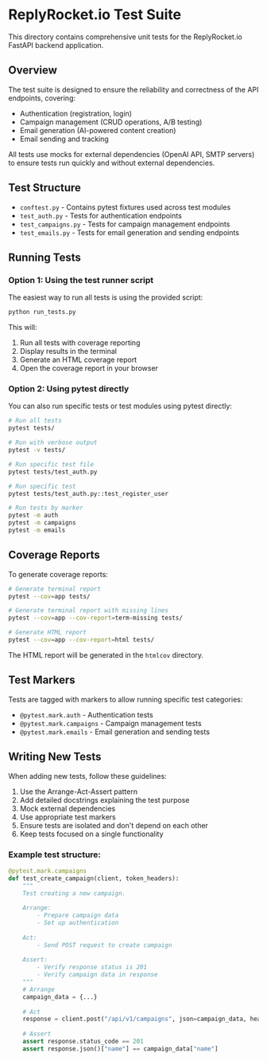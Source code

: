# ReplyRocket.io Test Suite

This directory contains comprehensive unit tests for the ReplyRocket.io FastAPI backend application.

## Overview

The test suite is designed to ensure the reliability and correctness of the API endpoints, covering:

- Authentication (registration, login)
- Campaign management (CRUD operations, A/B testing)
- Email generation (AI-powered content creation)
- Email sending and tracking

All tests use mocks for external dependencies (OpenAI API, SMTP servers) to ensure tests run quickly and without external dependencies.

## Test Structure

- `conftest.py` - Contains pytest fixtures used across test modules
- `test_auth.py` - Tests for authentication endpoints
- `test_campaigns.py` - Tests for campaign management endpoints
- `test_emails.py` - Tests for email generation and sending endpoints

## Running Tests

### Option 1: Using the test runner script

The easiest way to run all tests is using the provided script:

```bash
python run_tests.py
```

This will:
1. Run all tests with coverage reporting
2. Display results in the terminal
3. Generate an HTML coverage report
4. Open the coverage report in your browser

### Option 2: Using pytest directly

You can also run specific tests or test modules using pytest directly:

```bash
# Run all tests
pytest tests/

# Run with verbose output
pytest -v tests/

# Run specific test file
pytest tests/test_auth.py

# Run specific test
pytest tests/test_auth.py::test_register_user

# Run tests by marker
pytest -m auth
pytest -m campaigns
pytest -m emails
```

## Coverage Reports

To generate coverage reports:

```bash
# Generate terminal report
pytest --cov=app tests/

# Generate terminal report with missing lines
pytest --cov=app --cov-report=term-missing tests/

# Generate HTML report
pytest --cov=app --cov-report=html tests/
```

The HTML report will be generated in the `htmlcov` directory.

## Test Markers

Tests are tagged with markers to allow running specific test categories:

- `@pytest.mark.auth` - Authentication tests
- `@pytest.mark.campaigns` - Campaign management tests
- `@pytest.mark.emails` - Email generation and sending tests

## Writing New Tests

When adding new tests, follow these guidelines:

1. Use the Arrange-Act-Assert pattern
2. Add detailed docstrings explaining the test purpose
3. Mock external dependencies
4. Use appropriate test markers
5. Ensure tests are isolated and don't depend on each other
6. Keep tests focused on a single functionality

### Example test structure:

```python
@pytest.mark.campaigns
def test_create_campaign(client, token_headers):
    """
    Test creating a new campaign.
    
    Arrange:
        - Prepare campaign data
        - Set up authentication
    
    Act:
        - Send POST request to create campaign
    
    Assert:
        - Verify response status is 201
        - Verify campaign data in response
    """
    # Arrange
    campaign_data = {...}
    
    # Act
    response = client.post("/api/v1/campaigns", json=campaign_data, headers=token_headers)
    
    # Assert
    assert response.status_code == 201
    assert response.json()["name"] == campaign_data["name"]
``` 
